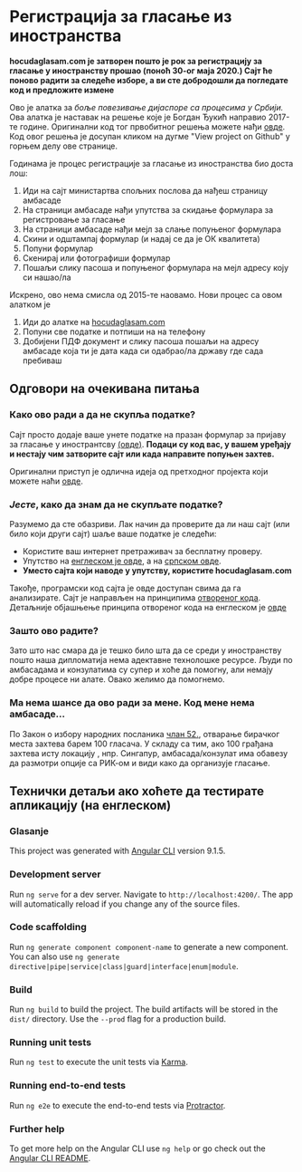 # Регистрација за гласање из иностранства

**hocudaglasam.com  је затворен пошто је рок за регистрацију за гласање у иностранству прошао (поноћ 30-ог маја 2020.) Сајт ће поново радити за следеће изборе, а ви сте добродошли да погледате код и предложите измене**

Ово је алатка за _боље повезивање дијаспоре са процесима у Србији._
Ова алатка је наставак на решење које је Богдан Ђукић направио 2017-те године. Оригинални код тог првобитног решења можете нађи [овде](https://github.com/bdjukic/glasajDijasporo). Код овог решења је досупан кликом на дугме "View project on Github" у горњем делу ове странице.

Годинама је процес регистрације за гласање из иностранства био доста лош:
1. Иди на сајт министартва спољних послова да нађеш страницу амбасаде
2. На страници амбасаде нађи упутства за скидање формулара за регистровање за гласање
3. На страници амбасаде нађи мејл за слање попуњеног формулара
3. Скини и одштампај формулар (и надај се да је ОК квалитета)
4. Попуни формулар
5. Скенирај или фотографиши формулар
6. Пошаљи слику пасоша и попуњеног формулара на мејл адресу коју си нашао/ла


Искрено, ово нема смисла од 2015-те наовамо. Нови процес са овом алатком је
1. Иди до алатке на [hocudaglasam.com](https://hocudaglasam.com)
2. Попуни све податке и потпиши на на телефону
3. Добијени ПДФ документ и слику пасоша пошаљи на адресу амбасаде која ти је дата када си одабрао/ла државу где сада пребиваш


## Одговори на очекивана питања
### Како ово ради а да не скупља податке?
Сајт просто додаје ваше унете податке на празан формулар за пријаву за гласање у инострантсву [(овде)](https://github.com/lvazic/glasanje/blob/master/src/assets/VotingRequestDocument.pdf). **Подаци су код вас, у вашем уређају и нестају чим затворите сајт или када направите попуњен захтев.**

Оригинални приступ је одлична идеја од претходног пројекта који можете наћи [овде](https://github.com/bdjukic/glasajDijasporo).

### _Јесте_, како да знам да не скупљате податке?
Разумемо да сте обазриви. Лак начин да проверите да ли наш сајт (или било који други сајт) шаље ваше податке је следећи:
- Користите ваш интернет претраживач за бесплатну проверу.
- Упутство на [енглеском је овде](https://developers.google.com/web/tools/chrome-devtools/network), а на [српском овде](https://translate.google.com/translate?sl=auto&tl=sr&u=https%3A%2F%2Fdevelopers.google.com%2Fweb%2Ftools%2Fchrome-devtools%2Fnetwork).
- **Уместо сајта који наводе у упутству, користите hocudaglasam.com**

Такође, програмски код сајта је овде доступан свима да га анализирате. Сајт је направљен на принципима [отвореног кода](https://sr.wikipedia.org/wiki/%D0%9E%D1%82%D0%B2%D0%BE%D1%80%D0%B5%D0%BD_%D0%BA%D0%BE%D0%B4). Детаљније објашњење принципа отвореног кода на енглеском је [овде](https://en.wikipedia.org/wiki/Open_source)

### Зашто ово радите?
Зато што нас смара да је тешко било шта да се среди у иностранству пошто наша дипломатија нема адектавне технолошке ресурсе. Људи по амбасадама и конзулатима су супер и хоће да помогну, али немају добре процесе ни алате. Овако желимо да помогнемо.

### Ма нема шансе да ово ради за мене. Код мене нема амбасаде...
По Закон о избору народних посланика [члан 52.](http://www.pravno-informacioni-sistem.rs/SlGlasnikPortal/eli/rep/sgrs/skupstina/zakon/2000/35/1/reg), отварање бирачког места захтева барем 100 гласача. У складу са тим, ако 100 грађана захтева исту локацију , нпр. Сингапур, амбасада/конзулат има обавезу да размотри опције са РИК-ом и види како да организује гласање.


## Технички детаљи ако хоћете да тестирате апликацију (на енглеском)

### Glasanje

This project was generated with [Angular CLI](https://github.com/angular/angular-cli) version 9.1.5.

### Development server

Run `ng serve` for a dev server. Navigate to `http://localhost:4200/`. The app will automatically reload if you change any of the source files.

### Code scaffolding

Run `ng generate component component-name` to generate a new component. You can also use `ng generate directive|pipe|service|class|guard|interface|enum|module`.

### Build

Run `ng build` to build the project. The build artifacts will be stored in the `dist/` directory. Use the `--prod` flag for a production build.

### Running unit tests

Run `ng test` to execute the unit tests via [Karma](https://karma-runner.github.io).

### Running end-to-end tests

Run `ng e2e` to execute the end-to-end tests via [Protractor](http://www.protractortest.org/).

### Further help

To get more help on the Angular CLI use `ng help` or go check out the [Angular CLI README](https://github.com/angular/angular-cli/blob/master/README.md).
